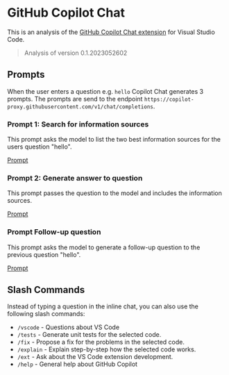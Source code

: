 # GitHub Copilot Chat
This is an analysis of the [GitHub Copilot Chat extension](https://marketplace.visualstudio.com/items?itemName=GitHub.copilot-chat) for Visual Studio Code.

> Analysis of version 0.1.2023052602

## Prompts
When the user enters a question e.g. `hello` Copilot Chat generates 3 prompts. The prompts are send to the endpoint `https://copilot-proxy.githubusercontent.com/v1/chat/completions`.

### Prompt 1: Search for information sources
This prompt asks the model to list the two best information sources for the users question "hello".

[Prompt](copilot-chat/prompt1.json)

### Prompt 2: Generate answer to question
This prompt passes the question to the model and includes the information sources.

[Prompt](copilot-chat/prompt2.json)

### Prompt Follow-up question
This prompt asks the model to generate a follow-up question to the previous question "hello".

[Prompt](copilot-chat/prompt3.json)

## Slash Commands
Instead of typing a question in the inline chat, you can also use the following slash commands:
* `/vscode` - Questions about VS Code
* `/tests` - Generate unit tests for the selected code.
* `/fix` - Propose a fix for the problems in the selected code.
* `/explain` - Explain step-by-step how the selected code works.
* `/ext` - Ask about the VS Code extension development.
* `/help` - General help about GitHub Copilot







